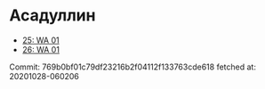 # Асадуллин
- [25: WA 01](25.md)
- [26: WA 01](26.md)

Commit: 769b0bf01c79df23216b2f04112f133763cde618
 fetched at: 20201028-060206

